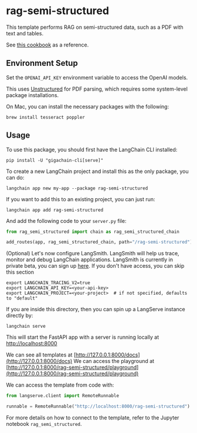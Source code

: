 # rag-semi-structured

This template performs RAG on semi-structured data, such as a PDF with text and tables.

See [this cookbook](https://github.com/langchain-ai/langchain/blob/master/cookbook/Semi_Structured_RAG.ipynb) as a reference.

## Environment Setup

Set the `OPENAI_API_KEY` environment variable to access the OpenAI models.

This uses [Unstructured](https://unstructured-io.github.io/unstructured/) for PDF parsing, which requires some system-level package installations. 

On Mac, you can install the necessary packages with the following:

```shell
brew install tesseract poppler
```

## Usage

To use this package, you should first have the LangChain CLI installed:

```shell
pip install -U "gigachain-cli[serve]"
```

To create a new LangChain project and install this as the only package, you can do:

```shell
langchain app new my-app --package rag-semi-structured
```

If you want to add this to an existing project, you can just run:

```shell
langchain app add rag-semi-structured
```

And add the following code to your `server.py` file:
```python
from rag_semi_structured import chain as rag_semi_structured_chain

add_routes(app, rag_semi_structured_chain, path="/rag-semi-structured")
```

(Optional) Let's now configure LangSmith. 
LangSmith will help us trace, monitor and debug LangChain applications. 
LangSmith is currently in private beta, you can sign up [here](https://smith.langchain.com/). 
If you don't have access, you can skip this section

```shell
export LANGCHAIN_TRACING_V2=true
export LANGCHAIN_API_KEY=<your-api-key>
export LANGCHAIN_PROJECT=<your-project>  # if not specified, defaults to "default"
```

If you are inside this directory, then you can spin up a LangServe instance directly by:

```shell
langchain serve
```

This will start the FastAPI app with a server is running locally at 
[http://localhost:8000](http://localhost:8000)

We can see all templates at [http://127.0.0.1:8000/docs](http://127.0.0.1:8000/docs)
We can access the playground at [http://127.0.0.1:8000/rag-semi-structured/playground](http://127.0.0.1:8000/rag-semi-structured/playground)  

We can access the template from code with:

```python
from langserve.client import RemoteRunnable

runnable = RemoteRunnable("http://localhost:8000/rag-semi-structured")
```

For more details on how to connect to the template, refer to the Jupyter notebook `rag_semi_structured`.